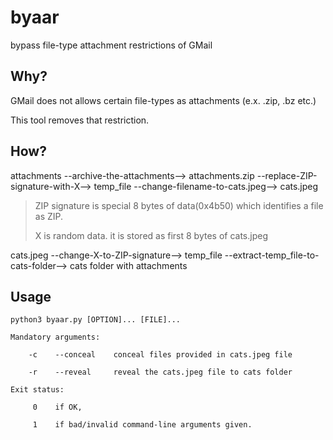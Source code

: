 # byaar
bypass file-type attachment restrictions of GMail

## Why?

GMail does not allows certain file-types as attachments (e.x. .zip, .bz etc.)

This tool removes that restriction.

## How?
attachments --archive-the-attachments--> attachments.zip --replace-ZIP-signature-with-X--> temp_file --change-filename-to-cats.jpeg--> cats.jpeg

>ZIP signature is special 8 bytes of data(0x4b50) which identifies a file as ZIP.
>
>X is random data. it is stored as first 8 bytes of cats.jpeg

cats.jpeg --change-X-to-ZIP-signature--> temp_file --extract-temp_file-to-cats-folder--> cats folder with attachments

## Usage
```
python3 byaar.py [OPTION]... [FILE]...

Mandatory arguments:

    -c    --conceal    conceal files provided in cats.jpeg file
    
    -r    --reveal     reveal the cats.jpeg file to cats folder
    
Exit status:

     0    if OK,
     
     1    if bad/invalid command-line arguments given.
```
